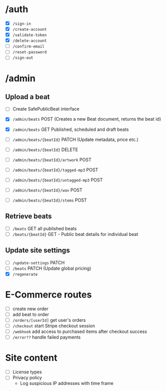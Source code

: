 # /auth

- [x] `/sign-in`
- [x] `/create-account`
- [x] `/validate-token`
- [x] `/delete-account`
- [ ] `/confirm-email`
- [ ] `/reset-password`
- [ ] `/sign-out`

# /admin

## Upload a beat

- [ ] Create SafePublicBeat interface

- [x] `/admin/beats` POST (Creates a new Beat document, returns the beat id)
- [x] `/admin/beats` GET Published, scheduled and draft beats
- [ ] `/admin/beats/{beatId}` PATCH (Update metadata, price etc.)
- [ ] `/admin/beats/{beatId}` DELETE
- [ ] `/admin/beats/{beatId}/artwork` POST
- [ ] `/admin/beats/{beatId}/tagged-mp3` POST
- [ ] `/admin/beats/{beatId}/untagged-mp3` POST
- [ ] `/admin/beats/{beatId}/wav` POST
- [ ] `/admin/beats/{beatId}/stems` POST

## Retrieve beats

- [ ] `/beats` GET all published beats
- [ ] `/beats/{beatId}` GET - Public beat details for individual beat

## Update site settings

- [ ] `/update-settings` PATCH
- [ ] `/beats` PATCH (Update global pricing)
- [x] `/regenerate`

# E-Commerce routes

- [ ] create new order
- [ ] add beat to order
- [ ] `/orders/[userId]` get user's orders
- [ ] `/checkout` start Stripe checkout session
- [ ] `/webhook` add access to purchased items after checkout success
- [ ] `/error??` handle failed payments

# Site content

- [ ] License types
- [ ] Privacy policy
  - Log suspicious IP addresses with time frame
